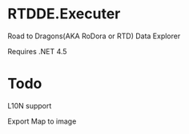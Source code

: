 RTDDE.Executer
===============

Road to Dragons(AKA RoDora or RTD) Data Explorer

Requires .NET 4.5

Todo
===============

L10N support

Export Map to image